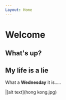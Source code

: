 ```yaml
---
Layout: Home
---
```

# Welcome

## What's up?

## My life is a lie

What a **Wednesday** it is.....

|[alt text](hong kong.jpg)
